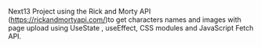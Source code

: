 Next13 Project using the Rick and Morty API (https://rickandmortyapi.com/)to get characters names and images with page upload using UseState , useEffect, CSS modules and JavaScript Fetch API.